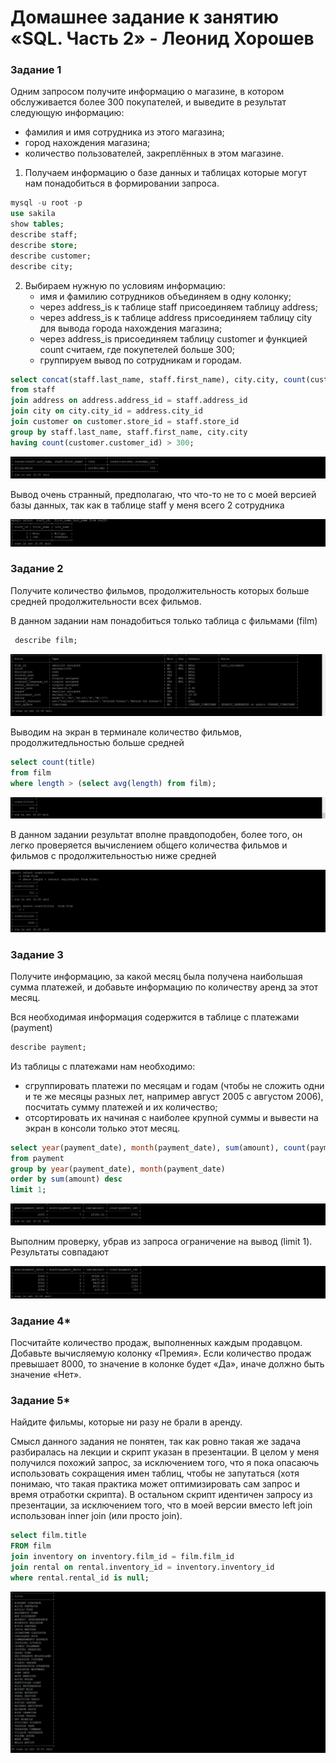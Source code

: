 # Домашнее задание к занятию «SQL. Часть 2» - Леонид Хорошев


### Задание 1

Одним запросом получите информацию о магазине, в котором обслуживается более 300 покупателей, и выведите в результат следующую информацию: 
- фамилия и имя сотрудника из этого магазина;
- город нахождения магазина;
- количество пользователей, закреплённых в этом магазине.

1. Получаем информацию о базе данных и таблицах которые могут нам понадобиться в формировании запроса.
   
```sql
mysql -u root -p
use sakila
show tables;
describe staff;
describe store;
describe customer;
describe city;
```

2. Выбираем нужную по условиям информацию:
   - имя и фамилию сотрудников объединяем в одну колонку;
   - через address_is к таблице staff присоединяем таблицу address;
   - через address_is к таблице address присоединяем таблицу city для вывода города нахождения магазина;
   - через address_is присоединяем таблицу customer и функцией count считаем, где покупетелей больше 300;
   - группируем вывод по сотрудникам и городам.
     
```sql
select concat(staff.last_name, staff.first_name), city.city, count(customer.customer_id)
from staff
join address on address.address_id = staff.address_id
join city on city.city_id = address.city_id
join customer on customer.store_id = staff.store_id
group by staff.last_name, staff.first_name, city.city
having count(customer.customer_id) > 300;
```

![alt text](https://github.com/LeonidKhoroshev/databases/blob/main/SQL1/SQL2.1.png)

Вывод очень странный, предполагаю, что что-то не то с моей версией базы данных, так как в таблице staff у меня всего 2 сотрудника

![alt text](https://github.com/LeonidKhoroshev/databases/blob/main/SQL1/SQL2.2.png)


### Задание 2

Получите количество фильмов, продолжительность которых больше средней продолжительности всех фильмов.

В данном задании нам понадобиться только таблица с фильмами (film)

```sql
 describe film;
```
![alt text](https://github.com/LeonidKhoroshev/databases/blob/main/SQL1/SQL2.3.png)

Выводим на экран в терминале количество фильмов, продолжитедльностью больше средней

```sql
select count(title) 
from film
where length > (select avg(length) from film);
```

![alt text](https://github.com/LeonidKhoroshev/databases/blob/main/SQL1/SQL2.4.png)

В данном задании результат вполне правдоподобен, более того, он легко проверяется вычислением общего количества фильмов и фильмов с продолжительностью ниже средней

![alt text](https://github.com/LeonidKhoroshev/databases/blob/main/SQL1/SQL2.5.png)


### Задание 3

Получите информацию, за какой месяц была получена наибольшая сумма платежей, и добавьте информацию по количеству аренд за этот месяц.

Вся необходимая информация содержится в таблице с платежами (payment)

```sql
describe payment;
```
Из таблицы с платежами нам необходимо:
 - сгруппировать платежи по месяцам и годам (чтобы не сложить одни и те же месяцы разных лет, например август 2005 с августом 2006), посчитать сумму платежей и их количество;
 - отсортировать их начиная с наиболее крупной суммы и вывести на экран в консоли только этот месяц.

```sql
select year(payment_date), month(payment_date), sum(amount), count(payment_id)
from payment
group by year(payment_date), month(payment_date)
order by sum(amount) desc
limit 1;
```

![alt text](https://github.com/LeonidKhoroshev/databases/blob/main/SQL1/SQL2.6.png)

Выполним проверку, убрав из запроса ограничение на вывод (limit 1). Результаты совпадают

![alt text](https://github.com/LeonidKhoroshev/databases/blob/main/SQL1/SQL2.7.png)

### Задание 4*

Посчитайте количество продаж, выполненных каждым продавцом. Добавьте вычисляемую колонку «Премия». Если количество продаж превышает 8000, то значение в колонке будет «Да», иначе должно быть значение «Нет».

### Задание 5*

Найдите фильмы, которые ни разу не брали в аренду.

Смысл данного задания не понятен, так как ровно такая же задача разбиралась на лекции и скрипт указан в презентации. В целом у меня получился похожий запрос, за исключением того, что я пока опасаючь использовать сокращения имен таблиц, чтобы не запутаться (хотя понимаю, что такая практика может оптимизировать сам запрос и время отработки скрипта). В остальном скрипт идентичен запросу из презентации, за исключением того, что в моей версии вместо left join использован inner join (или просто join).

```sql
select film.title
FROM film
join inventory on inventory.film_id = film.film_id
join rental on rental.inventory_id = inventory.inventory_id
where rental.rental_id is null;
```

![alt text](https://github.com/LeonidKhoroshev/databases/blob/main/SQL1/SQL2.9.png)
